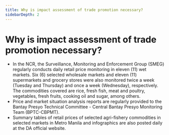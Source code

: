 ```yaml
---
title: Why is impact assessment of trade promotion necessary?
sidebarDepth: 2
---
```


# Why is impact assessment of trade promotion necessary?


 - In the NCR, the Surveillance, Monitoring and Enforcement Group (SMEG) regularly conducts daily retail price monitoring in eleven (11) wet markets.  Six (6) selected wholesale markets and eleven (11) supermarkets and grocery stores were also monitored twice a week (Tuesday and Thursday) and once a week (Wednesday), respectively.  The commodities covered are rice, fresh fish, meat and poultry, vegetables, fresh fruits, cooking oil and sugar, among others. 
 - Price and market situation analysis reports are regularly provided to the Bantay Presyo Technical Committee - Central Bantay Presyo Monitoring Team (BPTC-CBPMT).
 - Summary tables of retail prices of selected agri-fishery commodities in selected markets in Metro Manila and infographics are also posted daily at the DA official website.
